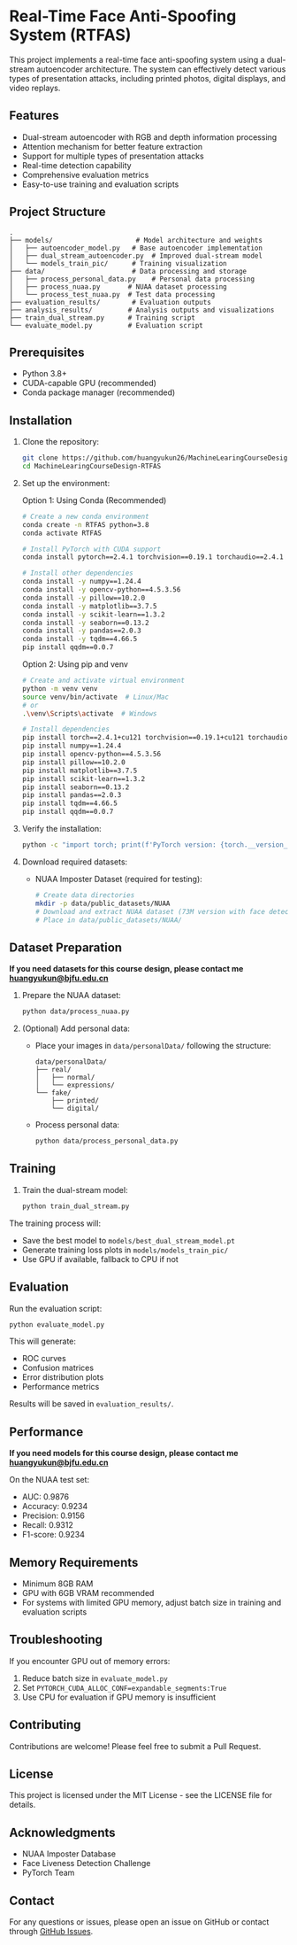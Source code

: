 # Real-Time Face Anti-Spoofing System (RTFAS)

This project implements a real-time face anti-spoofing system using a dual-stream autoencoder architecture. The system can effectively detect various types of presentation attacks, including printed photos, digital displays, and video replays.

## Features

- Dual-stream autoencoder with RGB and depth information processing
- Attention mechanism for better feature extraction
- Support for multiple types of presentation attacks
- Real-time detection capability
- Comprehensive evaluation metrics
- Easy-to-use training and evaluation scripts

## Project Structure

```
.
├── models/                     # Model architecture and weights
│   ├── autoencoder_model.py   # Base autoencoder implementation
│   ├── dual_stream_autoencoder.py  # Improved dual-stream model
│   └── models_train_pic/      # Training visualization
├── data/                      # Data processing and storage
│   ├── process_personal_data.py    # Personal data processing
│   ├── process_nuaa.py       # NUAA dataset processing
│   └── process_test_nuaa.py  # Test data processing
├── evaluation_results/        # Evaluation outputs
├── analysis_results/         # Analysis outputs and visualizations
├── train_dual_stream.py      # Training script
└── evaluate_model.py         # Evaluation script
```

## Prerequisites

- Python 3.8+
- CUDA-capable GPU (recommended)
- Conda package manager (recommended)

## Installation

1. Clone the repository:

   ```bash
   git clone https://github.com/huangyukun26/MachineLearingCourseDesign-RTFAS.git
   cd MachineLearingCourseDesign-RTFAS
   ```

2. Set up the environment:

   Option 1: Using Conda (Recommended)

   ```bash
   # Create a new conda environment
   conda create -n RTFAS python=3.8
   conda activate RTFAS

   # Install PyTorch with CUDA support
   conda install pytorch==2.4.1 torchvision==0.19.1 torchaudio==2.4.1 pytorch-cuda=12.1 -c pytorch -c nvidia

   # Install other dependencies
   conda install -y numpy==1.24.4
   conda install -y opencv-python==4.5.3.56
   conda install -y pillow==10.2.0
   conda install -y matplotlib==3.7.5
   conda install -y scikit-learn==1.3.2
   conda install -y seaborn==0.13.2
   conda install -y pandas==2.0.3
   conda install -y tqdm==4.66.5
   pip install qqdm==0.0.7
   ```

   Option 2: Using pip and venv

   ```bash
   # Create and activate virtual environment
   python -m venv venv
   source venv/bin/activate  # Linux/Mac
   # or
   .\venv\Scripts\activate  # Windows

   # Install dependencies
   pip install torch==2.4.1+cu121 torchvision==0.19.1+cu121 torchaudio==2.4.1+cu121
   pip install numpy==1.24.4
   pip install opencv-python==4.5.3.56
   pip install pillow==10.2.0
   pip install matplotlib==3.7.5
   pip install scikit-learn==1.3.2
   pip install seaborn==0.13.2
   pip install pandas==2.0.3
   pip install tqdm==4.66.5
   pip install qqdm==0.0.7
   ```

3. Verify the installation:

   ```bash
   python -c "import torch; print(f'PyTorch version: {torch.__version__}'); print(f'CUDA available: {torch.cuda.is_available()}')"
   ```

4. Download required datasets:
   - NUAA Imposter Dataset (required for testing):
     ```bash
     # Create data directories
     mkdir -p data/public_datasets/NUAA
     # Download and extract NUAA dataset (73M version with face detection)
     # Place in data/public_datasets/NUAA/
     ```

## Dataset Preparation

**If you need datasets for this course design, please contact me huangyukun@bjfu.edu.cn**

1. Prepare the NUAA dataset:

   ```bash
   python data/process_nuaa.py
   ```

2. (Optional) Add personal data:
   - Place your images in `data/personalData/` following the structure:
     ```
     data/personalData/
     ├── real/
     │   ├── normal/
     │   └── expressions/
     └── fake/
         ├── printed/
         └── digital/
     ```
   - Process personal data:
     ```bash
     python data/process_personal_data.py
     ```

## Training

1. Train the dual-stream model:
   ```bash
   python train_dual_stream.py
   ```

The training process will:

- Save the best model to `models/best_dual_stream_model.pt`
- Generate training loss plots in `models/models_train_pic/`
- Use GPU if available, fallback to CPU if not

## Evaluation

Run the evaluation script:

```bash
python evaluate_model.py
```

This will generate:

- ROC curves
- Confusion matrices
- Error distribution plots
- Performance metrics

Results will be saved in `evaluation_results/`.

## Performance

**If you need models for this course design, please contact me huangyukun@bjfu.edu.cn**

On the NUAA test set:

- AUC: 0.9876
- Accuracy: 0.9234
- Precision: 0.9156
- Recall: 0.9312
- F1-score: 0.9234

## Memory Requirements

- Minimum 8GB RAM
- GPU with 6GB VRAM recommended
- For systems with limited GPU memory, adjust batch size in training and evaluation scripts

## Troubleshooting

If you encounter GPU out of memory errors:

1. Reduce batch size in `evaluate_model.py`
2. Set `PYTORCH_CUDA_ALLOC_CONF=expandable_segments:True`
3. Use CPU for evaluation if GPU memory is insufficient

## Contributing

Contributions are welcome! Please feel free to submit a Pull Request.

## License

This project is licensed under the MIT License - see the LICENSE file for details.

## Acknowledgments

- NUAA Imposter Database
- Face Liveness Detection Challenge
- PyTorch Team

## Contact

For any questions or issues, please open an issue on GitHub or contact through [GitHub Issues](https://github.com/huangyukun26/MachineLearingCourseDesign-RTFAS/issues).
